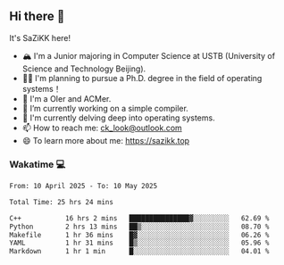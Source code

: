 ## Hi there 👋

It's SaZiKK here!

- 🏔️ I'm a Junior majoring in Computer Science  at USTB (University of Science and Technology Beijing).
- 🧑‍🎓 I'm planning to pursue a Ph.D. degree in the field of operating systems！
- 🚀 I'm a OIer and ACMer.
- 🔭 I’m currently working on a simple compiler.
- 🌱 I'm currently delving deep into operating systems.
- 📫 How to reach me: ck_look@outlook.com
- 😄 To learn more about me: https://sazikk.top

  
<!--
**SaZiKK/SaZiKK** is a ✨ _special_ ✨ repository because its `README.md` (this file) appears on your GitHub profile.

Here are some ideas to get you started:

- 🔭 I’m currently working on ...
- 🌱 I’m currently learning ...
- 👯 I’m looking to collaborate on ...
- 🤔 I’m looking for help with ...
- 💬 Ask me about ...
- 📫 How to reach me: ...
- 😄 Pronouns: ...
- ⚡ Fun fact: ...
-->

### Wakatime 💻

<!--START_SECTION:waka-->

```txt
From: 10 April 2025 - To: 10 May 2025

Total Time: 25 hrs 24 mins

C++           16 hrs 2 mins   ███████████████▓░░░░░░░░░   62.69 %
Python        2 hrs 13 mins   ██▒░░░░░░░░░░░░░░░░░░░░░░   08.70 %
Makefile      1 hr 36 mins    █▓░░░░░░░░░░░░░░░░░░░░░░░   06.26 %
YAML          1 hr 31 mins    █▒░░░░░░░░░░░░░░░░░░░░░░░   05.96 %
Markdown      1 hr 1 min      █░░░░░░░░░░░░░░░░░░░░░░░░   04.01 %
```

<!--END_SECTION:waka-->
